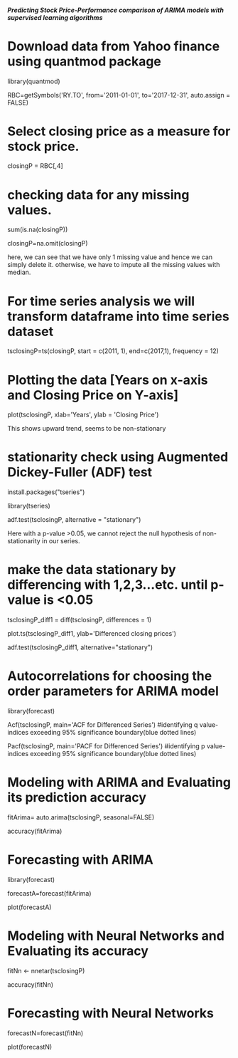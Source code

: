 #####  Predicting Stock Price-Performance comparison of ARIMA models with supervised learning algorithms   #####

# Download data from Yahoo finance using quantmod package

library(quantmod)

RBC=getSymbols('RY.TO', from='2011-01-01', to='2017-12-31', auto.assign = FALSE)


# Select closing price as a measure for stock price.  

closingP = RBC[,4]


# checking data for any missing values. 

sum(is.na(closingP))

closingP=na.omit(closingP)

here, we can see that we have only 1 missing value and hence we can simply delete it. otherwise, we have to impute all the missing values with median.


# For time series analysis we will transform dataframe into time series dataset 

tsclosingP=ts(closingP, start = c(2011, 1), end=c(2017,1), frequency = 12)


# Plotting the data [Years on x-axis and Closing Price on Y-axis]  

plot(tsclosingP, xlab='Years', ylab = 'Closing Price')

This shows upward trend, seems to be non-stationary


# stationarity check using Augmented Dickey-Fuller (ADF) test

install.packages("tseries")

library(tseries)

adf.test(tsclosingP, alternative = "stationary")

Here with a p-value >0.05, we cannot reject the null hypothesis of non-stationarity in our series.


# make the data stationary by differencing with 1,2,3...etc. until p-value is <0.05

tsclosingP_diff1 = diff(tsclosingP, differences = 1)

plot.ts(tsclosingP_diff1, ylab='Differenced closing prices')

adf.test(tsclosingP_diff1, alternative="stationary")


# Autocorrelations for choosing the order parameters for ARIMA model 

library(forecast)

Acf(tsclosingP, main='ACF for Differenced Series') #identifying q value-indices exceeding 95% significance boundary(blue dotted lines)

Pacf(tsclosingP, main='PACF for Differenced Series') #identifying p value-indices exceeding 95% significance boundary(blue dotted lines)


# Modeling with ARIMA and Evaluating its prediction accuracy

fitArima= auto.arima(tsclosingP, seasonal=FALSE)

accuracy(fitArima)


# Forecasting with ARIMA

library(forecast)

forecastA=forecast(fitArima)

plot(forecastA)


# Modeling with Neural Networks  and Evaluating its accuracy

fitNn <- nnetar(tsclosingP)

accuracy(fitNn)


# Forecasting with Neural Networks

forecastN=forecast(fitNn)

plot(forecastN)

